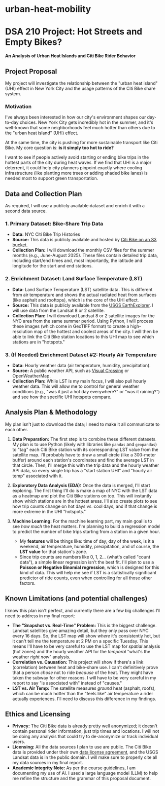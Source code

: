 # urban-heat-mobility

# DSA 210 Project: Hot Streets and Empty Bikes?

**An Analysis of Urban Heat Islands and Citi Bike Rider Behavior**

## Project Proposal

My project will investigate the relationship between the "urban heat island" (UHI) effect in New York City and the usage patterns of the Citi Bike share system.

### Motivation

I've always been interested in how our city's environment shapes our day-to-day choices. New York City gets incredibly hot in the summer, and it's well-known that some neighborhoods feel much hotter than others due to the "urban heat island" (UHI) effect.

At the same time, the city is pushing for more sustainable transport like Citi Bike. My core question is: **is it simply too hot to ride?**

I want to see if people actively avoid starting or ending bike trips in the hottest parts of the city during heat waves. If we find that UHI is a major deterrent, it could help city planners pinpoint exactly where cooling infrastructure (like planting more trees or adding shaded bike lanes) is needed most to support green transportation.

## Data and Collection Plan

As required, I will use a publicly available dataset and enrich it with a second data source.

### 1. Primary Dataset: Bike-Share Trip Data

* **Data:** NYC Citi Bike Trip Histories
* **Source:** This data is publicly available and hosted by [Citi Bike on an S3 bucket](httpss://s3.amazonaws.com/tripdata/index.html).
* **Collection Plan:** I will download the monthly CSV files for the summer months (e.g., June-August 2025). These files contain detailed trip data, including start/end times and, most importantly, the latitude and longitude for the start and end stations.

### 2. Enrichment Dataset: Land Surface Temperature (LST)

* **Data:** Land Surface Temperature (LST) satellite data. This is different from air temperature and shows the actual radiated heat from surfaces (like asphalt and rooftops), which is the core of the UHI effect.
* **Source:** This data is publicly available from the [USGS EarthExplorer](httpss://earthexplorer.usgs.gov/). I will use data from the Landsat 8 or 2 satellite.
* **Collection Plan:** I will download Landsat 8 or 2 satellite images for the NYC area from the same summer period. Using Python, I will process these images (which come in GeoTIFF format) to create a high-resolution map of the hottest and coolest areas of the city. I will then be able to link the Citi Bike station locations to this UHI map to see which stations are in "hotspots."

### 3. (If Needed) Enrichment Dataset #2: Hourly Air Temperature

* **Data:** Hourly weather data (air temperature, humidity, precipitation).
* **Source:** A public weather API, such as [Visual Crossing](httpss://www.visualcrossing.com/) or OpenWeatherMap.
* **Collection Plan:** While LST is my main focus, I will also pull hourly weather data. This will allow me to control for general weather conditions (e.g., "was it just a hot day everywhere?" or "was it raining?") and see how the specific UHI hotspots compare.

## Analysis Plan & Methodology

My plan isn't just to download the data; I need to make it all communicate to each other.

1.  **Data Preparation:** The first step is to combine these different datasets. My plan is to use Python (likely with libraries like `pandas` and `geopandas`) to "tag" each Citi Bike station with its corresponding LST value from the satellite map. I'll probably have to draw a small circle (like a 300-meter buffer) around each station's coordinates and find the average LST in that circle. Then, I'll merge this with the trip data and the hourly weather API data, so every single trip has a "start station UHI" and "hourly air temp" associated with it.

2.  **Exploratory Data Analysis (EDA):** Once the data is merged, I'll start exploring. The first thing I'll do is make a map of NYC with the LST data as a heatmap and plot the Citi Bike stations on top. This will instantly show which stations are in the hottest areas. I'll also create plots to see how trip counts change on hot days vs. cool days, and if that change is more extreme in the UHI "hotspots."

3.  **Machine Learning:** For the machine learning part, my main goal is to see *how much* the heat matters. I'm planning to build a regression model to predict the number of bike trips starting from a station in a given hour.
    * My **features** will be things like: time of day, day of the week, is it a weekend, air temperature, humidity, precipitation, and of course, the **LST value** for that station's zone.
    * Since trip counts are numbers like 0, 1, 2... (what's called "count data"), a simple linear regression isn't the best fit. I'll plan to use a **Poisson or Negative Binomial regression**, which is designed for this kind of data. This will help me see if LST is a statistically significant predictor of ride counts, even when controlling for all those other factors.

## Known Limitations (and potential challenges)

I know this plan isn't perfect, and currently there are a few big challenges I'll need to address in my final report:

* **The "Snapshot vs. Real-Time" Problem:** This is the biggest challenge. Landsat satellites give amazing detail, but they only pass over NYC every 16 days. So, the LST map will show *where* it's consistently hot, but it can't tell me the temperature at 2 PM on a specific Tuesday. This means I'll have to be very careful to use the LST map for *spatial* analysis (hot zones) and the hourly weather API for the *temporal* "what's the weather *right now*" analysis.
* **Correlation vs. Causation:** This project will show if there's a link (correlation) between heat and bike-share use. I can't definitively prove that a person *chose* not to ride *because* of the heat. They might have taken the subway for other reasons. I will have to be very careful in my report to say "is associated with" instead of "causes."
* **LST vs. Air Temp:** The satellite measures *ground* heat (asphalt, roofs), which can be much hotter than the "feels like" air temperature a rider actually experiences. I'll need to discuss this difference in my findings.

## Ethics and Licensing

* **Privacy:** The Citi Bike data is already pretty well anonymized; it doesn't contain personal rider information, just trip times and locations. I will not be doing any analysis that could try to de-anonymize or track individual users.
* **Licensing:** All the data sources I plan to use are public. The Citi Bike data is provided under their own [data license agreement](httpss://ride.citibikenyc.com/data-sharing-policy), and the USGS Landsat data is in the public domain. I will make sure to properly cite all my data sources in my final report.
* **Academic Integrity Note:** As per the course guidelines, I am documenting my use of AI. I used a large language model (LLM) to help me refine the structure and the grammar of this proposal document.

